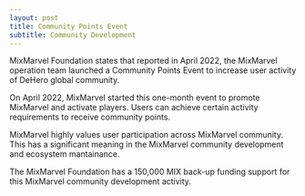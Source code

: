 ```yaml
---
layout: post
title: Community Points Event  
subtitle: Community Development 
---
```


MixMarvel Foundation states that reported in April 2022, the MixMarvel operation team launched a Community Points Event to increase user activity of DeHero global community. 

On April 2022, MixMarvel started this one-month event to promote MixMarvel and activate players. Users can achieve certain activity requirements to receive community points. 

MixMarvel highly values user participation across MixMarvel community. This has a significant meaning in the MixMarvel community development and ecosystem mantainance. 

The MixMarvel Foundation has a 150,000 MIX back-up funding support for this MixMarvel community development activity. 
